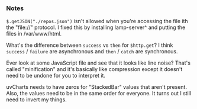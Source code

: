 ### Notes

`$.getJSON("./repos.json")` isn't allowed when you're accessing the file
ith the "file://" protocol. I fixed this by installing lamp-server^ and
putting the files in /var/www/html.

What's the difference between `success` vs `then` for `$http.get`?
I think `success` / `failure` are asynchronous and `then` / `catch` are
synchronous.

Ever look at some JavaScript file and see that it looks like line noise?
That's called "minification" and it's basically like compression except
it doesn't need to be undone for you to interpret it.

uvCharts needs to have zeros for "StackedBar" values that aren't present.
Also, the values need to be in the same order for everyone. It turns out
I still need to invert my things.
